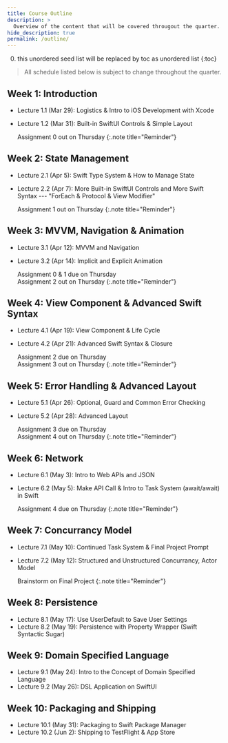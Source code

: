 ```yaml
---
title: Course Outline
description: >
  Overview of the content that will be covered througout the quarter.
hide_description: true
permalink: /outline/
---
```


0. this unordered seed list will be replaced by toc as unordered list
{:toc}

<!-- ## Tentative Course Schedule Outline -->

> All schedule listed below is subject to change throughout the quarter.

## Week 1: Introduction
  - Lecture 1.1 (Mar 29): Logistics & Intro to iOS Development with Xcode
  - Lecture 1.2 (Mar 31): Built-in SwiftUI Controls & Simple Layout

    Assignment 0 out on Thursday
    {:.note title="Reminder"}

## Week 2: State Management
  - Lecture 2.1 (Apr 5): Swift Type System & How to Manage State
  - Lecture 2.2 (Apr 7): More Built-in SwiftUI Controls and More Swift Syntax --- "ForEach & Protocol & View Modifier"

    Assignment 1 out on Thursday
    {:.note title="Reminder"}
    
## Week 3: MVVM, Navigation & Animation
  - Lecture 3.1 (Apr 12): MVVM and Navigation
  - Lecture 3.2 (Apr 14): Implicit and Explicit Animation
  
    Assignment 0 & 1 due on Thursday  
    Assignment 2 out on Thursday
    {:.note title="Reminder"}

## Week 4: View Component & Advanced Swift Syntax
  - Lecture 4.1 (Apr 19): View Component & Life Cycle
  - Lecture 4.2 (Apr 21): Advanced Swift Syntax & Closure
  
    Assignment 2 due on Thursday  
    Assignment 3 out on Thursday
    {:.note title="Reminder"}
    
## Week 5: Error Handling & Advanced Layout
  - Lecture 5.1 (Apr 26): Optional, Guard and Common Error Checking
  - Lecture 5.2 (Apr 28): Advanced Layout
  
    Assignment 3 due on Thursday  
    Assignment 4 out on Thursday
    {:.note title="Reminder"}
    
## Week 6: Network
  - Lecture 6.1 (May 3): Intro to Web APIs and JSON
  - Lecture 6.2 (May 5): Make API Call & Intro to Task System (await/await) in Swift
  
    Assignment 4 due on Thursday
    {:.note title="Reminder"}
## Week 7: Concurrancy Model
  - Lecture 7.1 (May 10): Continued Task System & Final Project Prompt
  - Lecture 7.2 (May 12): Structured and Unstructured Concurrancy, Actor Model  

    Brainstorm on Final Project
    {:.note title="Reminder"}

## Week 8: Persistence
  - Lecture 8.1 (May 17): Use UserDefault to Save User Settings
  - Lecture 8.2 (May 19): Persistence with Property Wrapper (Swift Syntactic Sugar)

## Week 9: Domain Specified Language
  - Lecture 9.1 (May 24): Intro to the Concept of Domain Specified Language
  - Lecture 9.2 (May 26): DSL Application on SwiftUI

## Week 10: Packaging and Shipping
  - Lecture 10.1 (May 31): Packaging to Swift Package Manager 
  - Lecture 10.2 (Jun 2): Shipping to TestFlight & App Store

